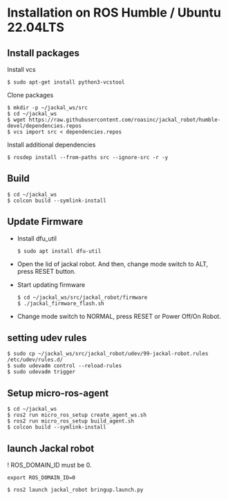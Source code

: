 # Installation on ROS Humble / Ubuntu 22.04LTS

## Install packages

Install vcs
```
$ sudo apt-get install python3-vcstool
```

Clone packages
```
$ mkdir -p ~/jackal_ws/src
$ cd ~/jackal_ws
$ wget https://raw.githubusercontent.com/roasinc/jackal_robot/humble-devel/dependencies.repos
$ vcs import src < dependencies.repos
```

Install additional dependencies
```
$ rosdep install --from-paths src --ignore-src -r -y
```

## Build

```
$ cd ~/jackal_ws
$ colcon build --symlink-install
```

## Update Firmware

- Install dfu_util
    ```
    $ sudo apt install dfu-util
    ```
- Open the lid of jackal robot. And then, change mode switch to ALT, press RESET button.

- Start updating firmware
    ```
    $ cd ~/jackal_ws/src/jackal_robot/firmware
    $ ./jackal_firmware_flash.sh
    ```

- Change mode switch to NORMAL, press RESET or Power Off/On Robot.


## setting udev rules
```
$ sudo cp ~/jackal_ws/src/jackal_robot/udev/99-jackal-robot.rules /etc/udev/rules.d/
$ sudo udevadm control --reload-rules
$ sudo udevadm trigger
```

## Setup micro-ros-agent
```
$ cd ~/jackal_ws
$ ros2 run micro_ros_setup create_agent_ws.sh
$ ros2 run micro_ros_setup build_agent.sh
$ colcon build --symlink-install
```

## launch Jackal robot

! ROS_DOMAIN_ID must be 0.
```
export ROS_DOMAIN_ID=0
```

```
$ ros2 launch jackal_robot bringup.launch.py
```